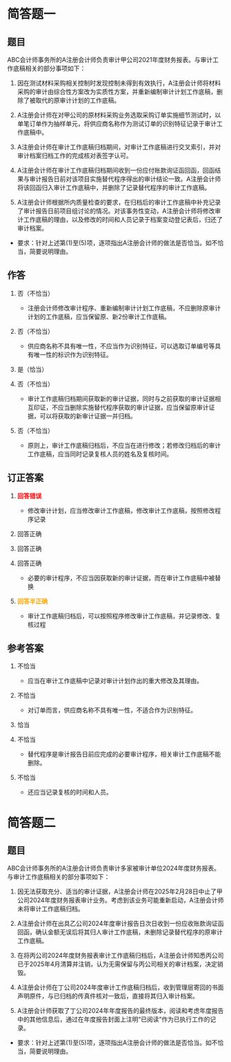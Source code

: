 # 简答题一

## 题目

ABC会计师事务所的A注册会计师负责审计甲公司2021年度财务报表。与审计工作底稿相关的部分事项如下：

1. 因在测试材料采购相关控制时发现控制未得到有效执行，A注册会计师将材料采购的审计由综合性方案改为实质性方案，并重新编制审计计划工作底稿，删除了被取代的原审计计划的工作底稿。

2. A注册会计师在对甲公司的原材料采购业务选取采购订单实施细节测试时，以单笔订单作为抽样单元，将供应商名称作为测试订单的识别特征记录于审计工作底稿中。

3. A注册会计师在审计工作底稿归档期间，对审计工作底稿进行交叉索引，并对审计档案归档工作的完成核对表签字认可。

4. A注册会计师在审计工作底稿归档期间收到一份应付账款询证函回函，回函结果与审计报告日前对该项目实施替代程序得出的审计结论一致。A注册会计师将该回函归入审计工作底稿中，并删除了记录替代程序的审计工作底稿。

5. A注册会计师根据所内质量检查的要求，在归档后的审计工作底稿中补充记录了审计报告日前项目组讨论的情况。对该事务性变动，A注册会计师将修改审计工作底稿的理由，以及修改的时间和人员记录于档案变动登记表后，归还了审计档案。

- 要求：针对上述第(1)至(5)项，逐项指出A注册会计师的做法是否恰当。如不恰当，简要说明理由。

## 作答

1. 否（不恰当）

    - 注册会计师修改审计程序、重新编制审计计划工作底稿，不应删除原审计计划的工作底稿，应当保留原、新2份审计工作底稿。

2. 否（不恰当）

    - 供应商名称不具有唯一性，不应当作为识别特征，可以选取订单编号等具有唯一性的标识作为识别特征。

3. 是（恰当）

4. 否（不恰当）

    - 审计工作底稿归档期间获取新的审计证据，同时与之前获取的审计证据相互印证，不应当删除实施替代程序获取的审计证据，应当保留原审计证据，可以将获取的新审计证据一并归档。

5. 否（不恰当）

    - 原则上，审计工作底稿归档后，不应当在进行修改；若修改归档后的审计工作底稿，应当同时记录复核人员的姓名及复核时间。

## 订正答案

1. <strong style="color: red">回答错误</strong>

    - 修改审计计划，应当修改审计工作底稿，修改审计工作底稿，按照修改程序记录

2. 回答正确

3. 回答正确

4. 回答正确

    - 必要的审计程序，不应当因获取新的审计证据，而在审计工作底稿中被替换

5. <strong style="color: orange">回答半正确</strong>

    - 审计工作底稿归档后，可以按照程序修改审计工作底稿，并记录修改、复核过程

## 参考答案

1. 不恰当

    - 应当在审计工作底稿中记录对审计计划作出的重大修改及其理由。

2. 不恰当

    - 对订单而言，供应商名称不具有唯一性，不适合作为识别特征。

3. 恰当

4. 不恰当

    - 替代程序是审计报告日前应完成的必要审计程序，相关审计工作底稿不能删除。

5. 不恰当

    - 还应当记录复核的时间和人员。

# 简答题二

## 题目

ABC会计师事务所的A注册会计师负责审计多家被审计单位2024年度财务报表。与审计工作底稿相关的部分事项如下：

1. 因无法获取充分、适当的审计证据，A注册会计师在2025年2月28日中止了甲公司2024年度财务报表审计业务。考虑到该业务可能重新启动，A注册会计师未将审计工作底稿归档。

2. A注册会计师在出具乙公司2024年度审计报告日次日收到一份应收账款询证函回函，确认金额无误后将其归人审计工作底稿，未删除记录替代程序的原审计工作底稿。

3. 在将丙公司2024年度财务报表审计工作底稿归档后，A注册会计师知悉丙公司已于2025年4月清算并注销，认为无需保留与丙公司相关的审计档案，决定销毁。

4. A注册会计师在丁公司2024年度审计工作底稿归档后，收到管理层寄回的书面声明原件，与已归档的传真件核对一致后，直接将其归入审计档案。

5. A注册会计师获取了丁公司2024年年度报告的最终版本，阅读和考虑年度报告中的其他信息后，通过在年度报告封面上注明“已阅读”作为已执行工作的记录。

- 要求：针对上述第(1)至(5)项，逐项指出A注册会计师的做法是否恰当。如不恰当，简要说明理由。